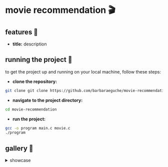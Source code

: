 # movie recommendation 🎬

## features 👾
- **title:** description

## running the project 🏁
to get the project up and running on your local machine, follow these steps:

- **clone the repository:**
```bash
git clone git clone https://github.com/barbaraeguche/movie-recommendation.git
```
- **navigate to the project directory:**
```bash
cd movie-recommendation
```
- **run the project:**
```bash
gcc -o program main.c movie.c
./program
```

## gallery 📸
<details>
  <summary>showcase</summary>

  - **option 1**

  - **option 2**

  - **option 3**

  - **option 4**
</details>